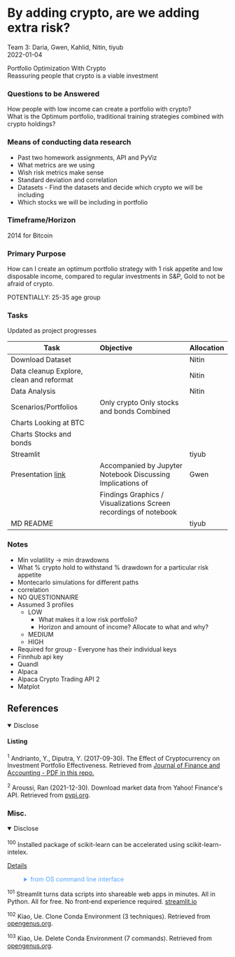 # By adding crypto, are we adding extra risk?

Team 3: Daria, Gwen, Kahlid, Nitin, tiyub  
2022-01-04

Portfolio Optimization With Crypto  
Reassuring people that crypto is a viable investment


### Questions to be Answered
How people with low income can create a portfolio with crypto?  
What is the Optimum portfolio, traditional training strategies combined with crypto holdings?

### Means of conducting data research
- Past two homework assignments, API and PyViz
- What metrics are we using
- Wish risk metrics make sense
- Standard deviation and correlation
- Datasets - Find the datasets and decide which crypto we will be including
- Which stocks we will be including in portfolio

### Timeframe/Horizon
2014 for Bitcoin

### Primary Purpose  
How can I create an optimum portfolio strategy with 1 risk appetite and low disposable income, compared to regular investments in S&P, Gold to not be afraid of crypto.  

POTENTIALLY: 25-35 age group

### Tasks
Updated as project progresses

| Task         | Objective | Allocation |
|--------------|:-----|:-----------|
| Download Dataset | | Nitin |
| Data cleanup Explore, clean and reformat | | Nitin |
| Data Analysis | |  Nitin |
| Scenarios/Portfolios | Only crypto Only stocks and bonds Combined | |
| Charts Looking at BTC | | |
| Charts Stocks and bonds | | |
| Streamlit | | tiyub |
| Presentation [link](https://docs.google.com/presentation/d/1PZbbSxpeOFjUh)| Accompanied by Jupyter Notebook Discussing Implications of | Gwen |
| | Findings Graphics / Visualizations Screen recordings of notebook | |
| MD README | | tiyub |

### Notes
- Min volatility → min drawdowns
- What % crypto hold to withstand % drawdown for a particular risk appetite
- Montecarlo simulations for different paths
- correlation
- NO QUESTIONNAIRE
- Assumed 3 profiles  
  - LOW  
    - What makes it a low risk portfolio?  
    - Horizon and amount of income?
	Allocate to what and why?
  - MEDIUM
  - HIGH  
- Required for group - Everyone has their individual keys  
- Finnhub api key  
- Quandl  
- Alpaca  
- Alpaca Crypto Trading API 2  
- Matplot  

## References

<details open><summary>Disclose</summary>    
<!-- <details><summary>Disclose</summary>     -->

#### Listing  

<sup><a id="ref001">1</a></sup> Andrianto, Y., Diputra, Y. (2017-09-30). The Effect of Cryptocurrency on Investment Portfolio Effectiveness. Retrieved from [Journal of Finance and Accounting - PDF in this repo.](https://github.com/1ightray/Team3UofT/blob/main/resources/The%20Effect%20of%20Cryptocurrency%20on%20Investment%20Portfolio%20Effectiveness.pdf)

<sup><a id="ref002">2</a></sup> Aroussi, Ran (2021-12-30). Download market data from Yahoo! Finance's API. Retrieved from [pypi.org](https://pypi.org/project/yfinance/).

### Misc.

<details open><summary>Disclose</summary>  
<br>
<sup><a id="ref100">100</a></sup> Installed package of scikit-learn can be accelerated using scikit-learn-intelex.  

[Details](https://intel.github.io/scikit-learn-intelex)
<blockquote style="border-left: 0px solid #ccc; color: rgb(88, 166, 255);"><details><summary>from OS command line interface</summary>
<br>
For example:

    $ conda install scikit-learn-intelex
    $ python -m sklearnex my_application.py
</details></blockquote>

<sup><a id="ref101">101</a></sup> Streamlit turns data scripts into shareable web apps in minutes. All in Python. All for free. No front‑end experience required. [streamlit.io](https://streamlit.io)

<sup><a id="ref102">102</a></sup> Kiao, Ue. Clone Conda Environment (3 techniques). Retrieved from [opengenus.org](https://iq.opengenus.org/clone-conda-environment/).

<sup><a id="ref103">103</a></sup> Kiao, Ue. Delete Conda Environment (7 commands). Retrieved from [opengenus.org](https://iq.opengenus.org/delete-conda-environment/).

</details>

</details>
